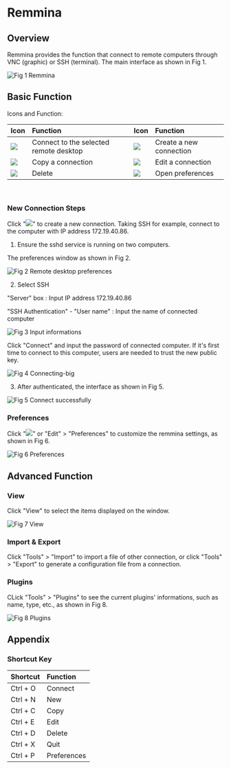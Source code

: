 # Remmina
## Overview
Remmina provides the function that connect to remote computers through VNC (graphic) or SSH (terminal). The main interface as shown in Fig 1.

![Fig 1 Remmina](image/1.png)
<br>

## Basic Function
Icons and Function:

| Icon | Function | Icon | Function |
| :------------ | :------------ | :------------ | :------------ |
|![](image/icon1.png)| Connect to the selected remote desktop |![](image/icon4.png)| Create a new connection |
|![](image/icon2.png)| Copy a connection |![](image/icon5.png)| Edit a connection
|![](image/icon3.png)| Delete |![](image/icon6.png)| Open preferences

<br>

### New Connection Steps
Click "![](image/icon4.png)" to create a new connection. Taking SSH for example, connect to the computer with IP address 172.19.40.86.

1) Ensure the sshd service is running on two computers.

The preferences window as shown in Fig 2.

![Fig 2 Remote desktop preferences](image/2.png)

2) Select SSH

"Server" box : Input IP address 172.19.40.86

"SSH Authentication" - "User name" : Input the name of connected computer

![Fig 3 Input informations](image/3.png)

Click "Connect" and input the password of connected computer. If it's first time to connect to this computer, users are needed to trust the new public key.

![Fig 4 Connecting-big](image/4.png)

3) After authenticated, the interface as shown in Fig 5.

![Fig 5 Connect successfully](image/5.png)

### Preferences
Click "![](image/icon6.png)" or "Edit" > "Preferences" to customize the remmina settings, as shown in Fig 6.

![Fig 6 Preferences](image/6.png)
<br>

## Advanced Function
### View
Click "View" to select the items displayed on the window.

![Fig 7 View](image/7.png)

### Import & Export
Click "Tools" > "Import" to import a file of other connection, or click "Tools" > "Export" to generate a configuration file from a connection.

### Plugins
CLick "Tools" > "Plugins" to see the current plugins' informations, such as name, type, etc., as shown in Fig 8.

![Fig 8 Plugins](image/8.png)
<br>

## Appendix
### Shortcut Key

| Shortcut | Function |
| :------------ | :------------ |
| Ctrl + O | Connect |	
| Ctrl + N | New |	
| Ctrl + C | Copy |	
| Ctrl + E | Edit |	
| Ctrl + D | Delete |	
| Ctrl + X | Quit |	
| Ctrl + P | Preferences |	
